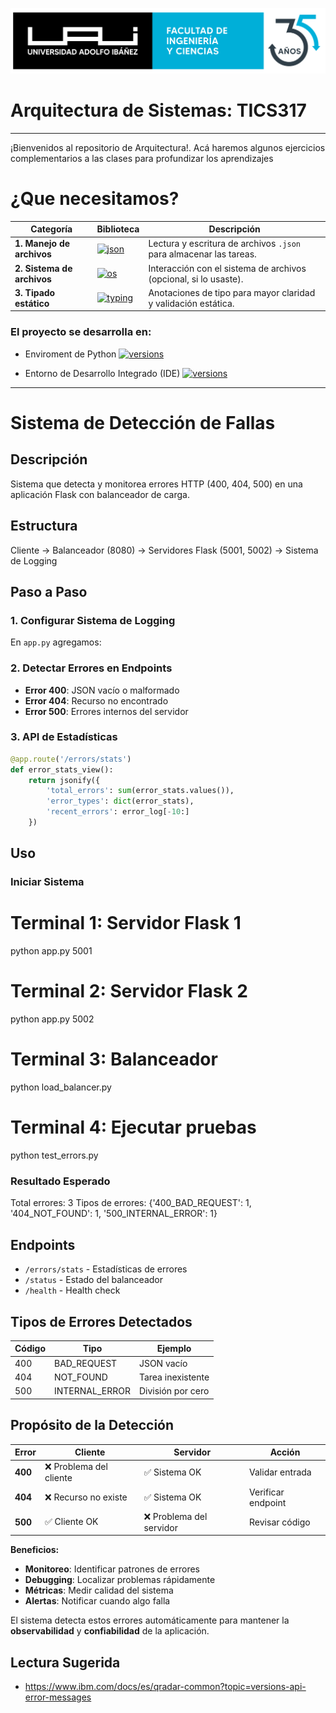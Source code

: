 ![Logo](../mvc/assets/UAI.png)
# Arquitectura de Sistemas: TICS317

---
¡Bienvenidos al repositorio de Arquitectura!. Acá haremos algunos ejercicios complementarios a las clases para profundizar los aprendizajes




# ¿Que necesitamos?
| **Categoría**                  | **Biblioteca**                                                                                          | **Descripción**                                                        |
|-------------------------------|----------------------------------------------------------------------------------------------------------|------------------------------------------------------------------------|
| **1. Manejo de archivos**     | [![json](https://img.shields.io/badge/json-estándar-yellow)](https://docs.python.org/3/library/json.html) | Lectura y escritura de archivos `.json` para almacenar las tareas.     |
| **2. Sistema de archivos**    | [![os](https://img.shields.io/badge/os-estándar-yellow)](https://docs.python.org/3/library/os.html)       | Interacción con el sistema de archivos (opcional, si lo usaste).       |
| **3. Tipado estático**        | [![typing](https://img.shields.io/badge/typing-estándar-yellow)](https://docs.python.org/3/library/typing.html) | Anotaciones de tipo para mayor claridad y validación estática.         |



### El proyecto se desarrolla en:

* Enviroment de Python [![versions](https://img.shields.io/badge/python-3.13-white)](https://www.python.org/downloads/)

* Entorno de Desarrollo Integrado (IDE) [![versions](https://img.shields.io/badge/PyCharm-2024.3.4-white)](https://www.jetbrains.com/help/pycharm/installation-guide.html)

---

# Sistema de Detección de Fallas

## Descripción
Sistema que detecta y monitorea errores HTTP (400, 404, 500) en una aplicación Flask con balanceador de carga.

## Estructura

Cliente → Balanceador (8080) → Servidores Flask (5001, 5002) → Sistema de Logging


## Paso a Paso

### 1. Configurar Sistema de Logging
En `app.py` agregamos:


### 2. Detectar Errores en Endpoints
- **Error 400**: JSON vacío o malformado
- **Error 404**: Recurso no encontrado
- **Error 500**: Errores internos del servidor

### 3. API de Estadísticas
```python
@app.route('/errors/stats')
def error_stats_view():
    return jsonify({
        'total_errors': sum(error_stats.values()),
        'error_types': dict(error_stats),
        'recent_errors': error_log[-10:]
    })
```

## Uso
### Iniciar Sistema

# Terminal 1: Servidor Flask 1
python app.py 5001

# Terminal 2: Servidor Flask 2  
python app.py 5002

# Terminal 3: Balanceador
python load_balancer.py

# Terminal 4: Ejecutar pruebas
python test_errors.py

### Resultado Esperado

Total errores: 3
Tipos de errores: {'400_BAD_REQUEST': 1, '404_NOT_FOUND': 1, '500_INTERNAL_ERROR': 1}

## Endpoints
- `/errors/stats` - Estadísticas de errores
- `/status` - Estado del balanceador
- `/health` - Health check

## Tipos de Errores Detectados

| Código | Tipo | Ejemplo |
| --- | --- | --- |
| 400 | BAD_REQUEST | JSON vacío |
| 404 | NOT_FOUND | Tarea inexistente |
| 500 | INTERNAL_ERROR | División por cero |

## **Propósito de la Detección**

| Error | Cliente | Servidor | Acción |
| --- | --- | --- | --- |
| **400** | ❌ Problema del cliente | ✅ Sistema OK | Validar entrada |
| **404** | ❌ Recurso no existe | ✅ Sistema OK | Verificar endpoint |
| **500** | ✅ Cliente OK | ❌ Problema del servidor | Revisar código |
**Beneficios:**
-  **Monitoreo**: Identificar patrones de errores
-  **Debugging**: Localizar problemas rápidamente
-  **Métricas**: Medir calidad del sistema
-  **Alertas**: Notificar cuando algo falla

El sistema detecta estos errores automáticamente para mantener la **observabilidad** y **confiabilidad** de la aplicación.

## **Lectura Sugerida**

- https://www.ibm.com/docs/es/qradar-common?topic=versions-api-error-messages
```

